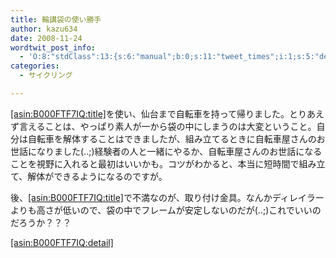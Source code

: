 ```yaml
---
title: 輪講袋の使い勝手
author: kazu634
date: 2008-11-24
wordtwit_post_info:
  - 'O:8:"stdClass":13:{s:6:"manual";b:0;s:11:"tweet_times";i:1;s:5:"delay";i:0;s:7:"enabled";i:1;s:10:"separation";s:2:"60";s:7:"version";s:3:"3.7";s:14:"tweet_template";b:0;s:6:"status";i:2;s:6:"result";a:0:{}s:13:"tweet_counter";i:2;s:13:"tweet_log_ids";a:1:{i:0;i:4391;}s:9:"hash_tags";a:0:{}s:8:"accounts";a:1:{i:0;s:7:"kazu634";}}'
categories:
  - サイクリング

---
```

<div class="section">
<p>
<a href="http://d.hatena.ne.jp/asin/B000FTF7IQ" onclick="__gaTracker('send', 'event', 'outbound-article', 'http://d.hatena.ne.jp/asin/B000FTF7IQ', '[asin:B000FTF7IQ:title]');">[asin:B000FTF7IQ:title]</a>を使い、仙台まで自転車を持って帰りました。とりあえず言えることは、やっぱり素人が一から袋の中にしまうのは大変ということ。自分は自転車を解体することはできましたが、組み立てるときに自転車屋さんのお世話になりました(..;)経験者の人と一緒にやるか、自転車屋さんのお世話になることを視野に入れると最初はいいかも。コツがわかると、本当に短時間で組み立て、解体ができるようになるのですが。
</p>
  
<p>
    後、<a href="http://d.hatena.ne.jp/asin/B000FTF7IQ" onclick="__gaTracker('send', 'event', 'outbound-article', 'http://d.hatena.ne.jp/asin/B000FTF7IQ', '[asin:B000FTF7IQ:title]');">[asin:B000FTF7IQ:title]</a>で不満なのが、取り付け金具。なんかディレイラーよりも高さが低いので、袋の中でフレームが安定しないのだが(..;)これでいいのだろうか？？？
</p>
  
<p>
<a href="http://d.hatena.ne.jp/asin/B000FTF7IQ" onclick="__gaTracker('send', 'event', 'outbound-article', 'http://d.hatena.ne.jp/asin/B000FTF7IQ', '[asin:B000FTF7IQ:detail]');">[asin:B000FTF7IQ:detail]</a> </div>
